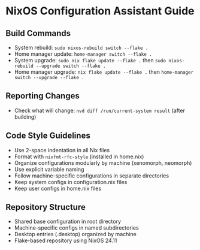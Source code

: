 # NixOS Configuration Assistant Guide

## Build Commands
- System rebuild: `sudo nixos-rebuild switch --flake .`
- Home manager update: `home-manager switch --flake .`
- System upgrade: `sudo nix flake update --flake .` then `sudo nixos-rebuild --upgrade switch --flake .`
- Home manager upgrade: `nix flake update --flake .` then `home-manager switch --upgrade --flake .`

## Reporting Changes
- Check what will change: `nvd diff /run/current-system result` (after building)

## Code Style Guidelines
- Use 2-space indentation in all Nix files
- Format with `nixfmt-rfc-style` (installed in home.nix)
- Organize configurations modularly by machine (xenomorph, neomorph)
- Use explicit variable naming
- Follow machine-specific configurations in separate directories
- Keep system configs in configuration.nix files
- Keep user configs in home.nix files

## Repository Structure
- Shared base configuration in root directory
- Machine-specific configs in named subdirectories
- Desktop entries (.desktop) organized by machine
- Flake-based repository using NixOS 24.11